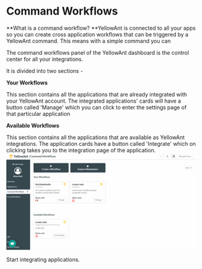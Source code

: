 # Command Workflows

**What is a command workflow? **YellowAnt is connected to all your apps so you can create cross application workflows that can be triggered by a YellowAnt command. This means with a simple command you can

The command workflows panel of the YellowAnt dashboard is the control center for all your integrations.

It is divided into two sections -

**Your Workflows**

This section contains all the applications that are already integrated with your YellowAnt account. The integrated applications' cards will have a button called 'Manage' which you can click to enter the settings page of that particular application

**Available Workflows**

This section contains all the applications that are available as YellowAnt integrations. The application cards have a button called 'Integrate' which on clicking takes you to the integration page of the application.![](/assets/CommandWorkflows.jpg)

Start integrating applications.

